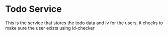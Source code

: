 # Todo Service

This is the service that stores the todo data and iv for the users, it checks to make sure the user exists using id-checker
